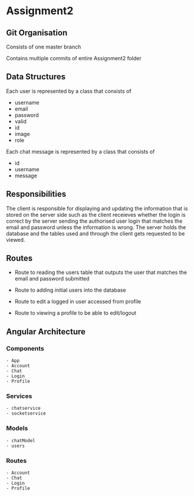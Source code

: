 # Assignment2

## Git Organisation

Consists of one master branch

Contains multiple commits of entire Assignment2 folder

## Data Structures

 Each user is represented by a class that consists of
 - username
 - email
 - password
 - valid
 - id
 - image
 - role

Each chat message is represented by a class that consists of
 - id
 - username
 - message

## Responsibilities

The client is responsible for displaying and updating the information that is stored on the server side such as the client receieves whether the login is correct by the server sending the authorised user login that matches the email and password unless the information is wrong. The server holds the database and the tables used and through the client gets requested to be viewed.

## Routes

 - Route to reading the users table that outputs the user that matches the email and password submitted

 - Route to adding initial users into the database

 - Route to edit a logged in user accessed from profile

 - Route to viewing a profile to be able to edit/logout

## Angular Architecture
 ### Components
    - App
    - Account
    - Chat
    - Login
    - Profile
 ### Services
    - chatservice
    - socketservice
 ### Models
    - chatModel
    - users
 ### Routes
    - Account
    - Chat
    - Login
    - Profile